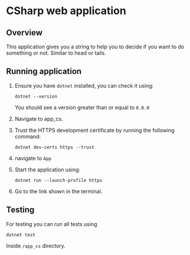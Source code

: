 # CSharp web application

## Overview

This application gives you a string to help you to decide if you want to do something or not. Similar to head or tails.

## Running application

1. Ensure you have `dotnet` installed, you can check it using:

   ```properties
   dotnet --version
   ```

   You should see a version greater than or equal to `8.0.0`

2. Navigate to app_cs.

3. Trust the HTTPS development certificate by running the following command:

    ```properties
    dotnet dev-certs https --trust
    ```

4. navigate to `App`

5. Start the application using:

   ```properties
   dotnet run --launch-profile https
   ```

6. Go to the link shown in the terminal.

## Testing

For testing you can run all tests using

```properties
dotnet test
```

Inside `/app_cs` directory.
